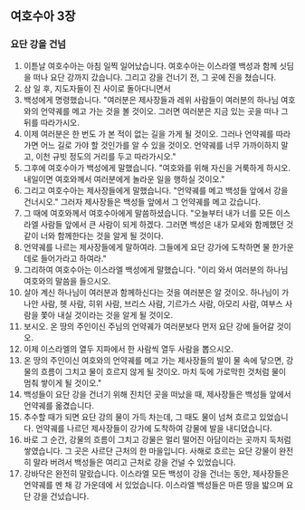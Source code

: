 ## 여호수아 3장

### 요단 강을 건넘
1. 이튿날 여호수아는 아침 일찍 일어났습니다. 여호수아는 이스라엘 백성과 함께 싯딤을 떠나 요단 강까지 갔습니다. 그리고 강을 건너기 전, 그 곳에 진을 쳤습니다.
2. 삼 일 후, 지도자들이 진 사이로 돌아다니면서
3. 백성에게 명령했습니다. "여러분은 제사장들과 레위 사람들이 여러분의 하나님 여호와의 언약궤를 메고 가는 것을 볼 것이오. 그러면 여러분은 지금 있는 곳을 떠나 그 뒤를 따라가시오.
4. 이제 여러분은 한 번도 가 본 적이 없는 길을 가게 될 것이오. 그러나 언약궤를 따라가면 어느 길로 가야 할 것인가를 알 수 있을 것이오. 언약궤를 너무 가까이하지 말고, 이천 규빗 정도의 거리를 두고 따라가시오."
5. 그후에 여호수아가 백성에게 말했습니다. "여호와를 위해 자신을 거룩하게 하시오. 내일이면 여호와께서 여러분에게 놀라운 일을 행하실 것이오."
6. 그리고 여호수아는 제사장들에게 말했습니다. "언약궤를 메고 백성들 앞에서 강을 건너시오." 그러자 제사장들은 백성들 앞에서 그 언약궤를 메고 갔습니다.
7. 그 때에 여호와께서 여호수아에게 말씀하셨습니다. "오늘부터 내가 너를 모든 이스라엘 사람들 앞에서 큰 사람이 되게 하겠다. 그러면 백성은 내가 모세와 함께했던 것같이 너와 함께한다는 것을 알게 될 것이다.
8. 언약궤를 나르는 제사장들에게 말하여라. 그들에게 요단 강가에 도착하면 물 한가운데로 들어가라고 하여라."
9. 그리하여 여호수아는 이스라엘 백성에게 말했습니다. "이리 와서 여러분의 하나님 여호와의 말씀을 들으시오.
10. 살아 계신 하나님이 여러분과 함께하신다는 것을 여러분은 알 것이오. 하나님이 가나안 사람, 헷 사람, 히위 사람, 브리스 사람, 기르가스 사람, 아모리 사람, 여부스 사람을 쫓아 내실 것이라는 것을 알게 될 것이오.
11. 보시오. 온 땅의 주인이신 주님의 언약궤가 여러분보다 먼저 요단 강에 들어갈 것이오.
12. 이제 이스라엘의 열두 지파에서 한 사람씩 열두 사람을 뽑으시오.
13. 온 땅의 주인이신 여호와의 언약궤를 메고 가는 제사장들의 발이 물 속에 닿으면, 강물의 흐름이 그치고 물이 흐르지 않게 될 것이오. 마치 둑에 가로막힌 것처럼 물이 멈춰 쌓이게 될 것이오."
14. 백성들이 요단 강을 건너기 위해 진치던 곳을 떠났을 때, 제사장들은 백성들 앞에서 언약궤를 옮겼습니다.
15. 추수할 때가 되면 요단 강의 물이 가득 차는데, 그 때도 물이 넘쳐 흐르고 있었습니다. 언약궤를 나르던 제사장들이 강가에 도착하여 강물에 발을 내디뎠습니다.
16. 바로 그 순간, 강물의 흐름이 그치고 강물은 멀리 떨어진 아담이라는 곳까지 둑처럼 쌓였습니다. 그 곳은 사르단 근처의 한 마을입니다. 사해로 흐르는 요단 강물이 완전히 말라 버려서 백성들은 여리고 근처로 강을 건널 수 있었습니다.
17. 강바닥은 완전히 말랐습니다. 이스라엘 모든 백성이 강을 건너는 동안, 제사장들은 언약궤를 멘 채 강 가운데에 서 있었습니다. 이스라엘 백성들은 마른 땅을 밟으며 요단 강을 건넜습니다.